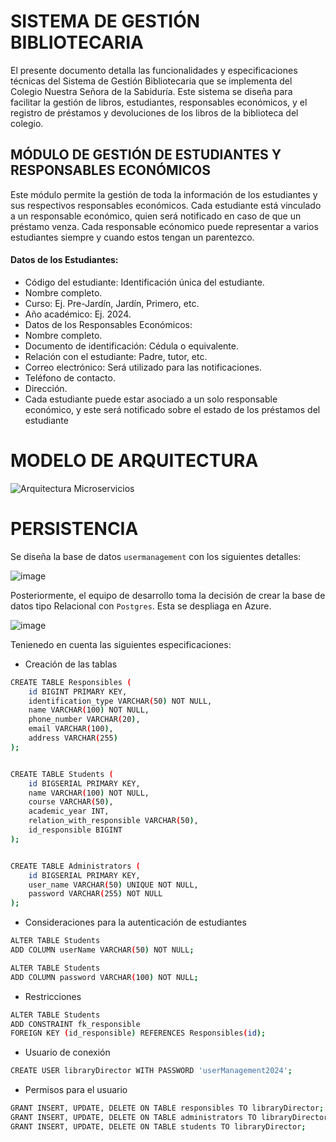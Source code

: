 # SISTEMA DE GESTIÓN BIBLIOTECARIA

El presente documento detalla las funcionalidades y especificaciones técnicas del Sistema de
Gestión Bibliotecaria que se implementa del Colegio Nuestra Señora de la Sabiduría. Este
sistema se diseña para facilitar la gestión de libros, estudiantes, responsables económicos, y
el registro de préstamos y devoluciones de los libros de la biblioteca del colegio.


## MÓDULO DE GESTIÓN DE ESTUDIANTES Y RESPONSABLES ECONÓMICOS

Este módulo permite la gestión de toda la información de los estudiantes y sus respectivos
responsables económicos. Cada estudiante está vinculado a un responsable económico, quien
será notificado en caso de que un préstamo venza. Cada responsable ecónomico puede
representar a varios estudiantes siempre y cuando estos tengan un parentezco.

#### Datos de los Estudiantes:

- Código del estudiante: Identificación única del estudiante.
- Nombre completo.
- Curso: Ej. Pre-Jardín, Jardín, Primero, etc.
- Año académico: Ej. 2024.
- Datos de los Responsables Económicos:
- Nombre completo.
- Documento de identificación: Cédula o equivalente.
- Relación con el estudiante: Padre, tutor, etc.
- Correo electrónico: Será utilizado para las notificaciones.
- Teléfono de contacto.
- Dirección.
- Cada estudiante puede estar asociado a un solo responsable económico, y este será notificado sobre el estado de los préstamos del estudiante


# MODELO DE ARQUITECTURA

![Arquitectura Microservicios](https://github.com/user-attachments/assets/fc2d3a0f-76d9-448d-84cd-f659bd49184b)



# PERSISTENCIA

Se diseña la base de datos `usermanagement` con los siguientes detalles:


![image](https://github.com/user-attachments/assets/235639cd-edcc-427c-97e2-9126157ab2b2)



Posteriormente, el equipo de desarrollo toma la decisión de crear la base de datos tipo Relacional con `Postgres`. 
Esta se despliaga en Azure. 

![image](https://github.com/user-attachments/assets/b896c484-75c9-4492-9485-dbf0f382979a)

Tenienedo en cuenta las siguientes especificaciones:

- Creación de las tablas

```sh
CREATE TABLE Responsibles (
    id BIGINT PRIMARY KEY, 
    identification_type VARCHAR(50) NOT NULL,
    name VARCHAR(100) NOT NULL,
    phone_number VARCHAR(20),
    email VARCHAR(100),
    address VARCHAR(255)
);


CREATE TABLE Students (
    id BIGSERIAL PRIMARY KEY,
    name VARCHAR(100) NOT NULL,
    course VARCHAR(50),
    academic_year INT,
    relation_with_responsible VARCHAR(50),
    id_responsible BIGINT
);


CREATE TABLE Administrators (
    id BIGSERIAL PRIMARY KEY,
    user_name VARCHAR(50) UNIQUE NOT NULL,
    password VARCHAR(255) NOT NULL
);
```

- Consideraciones para la autenticación de estudiantes

```sh
ALTER TABLE Students 
ADD COLUMN userName VARCHAR(50) NOT NULL;

ALTER TABLE Students 
ADD COLUMN password VARCHAR(100) NOT NULL;
```


- Restricciones

```sh
ALTER TABLE Students
ADD CONSTRAINT fk_responsible
FOREIGN KEY (id_responsible) REFERENCES Responsibles(id);
```

- Usuario de conexión

```sh
CREATE USER libraryDirector WITH PASSWORD 'userManagement2024';
```

- Permisos para el usuario

```sh
GRANT INSERT, UPDATE, DELETE ON TABLE responsibles TO libraryDirector;
GRANT INSERT, UPDATE, DELETE ON TABLE administrators TO libraryDirector;
GRANT INSERT, UPDATE, DELETE ON TABLE students TO libraryDirector;
```


